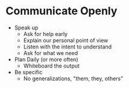 # Communicate Openly
* Speak up
  * Ask for help early
  * Explain our personal point of view
  * Listen with the intent to understand
  * Ask for what we need
* Plan Daily (or more often)
  * Whiteboard the output
* Be specific
  * No generalizations, "them, they, others"
